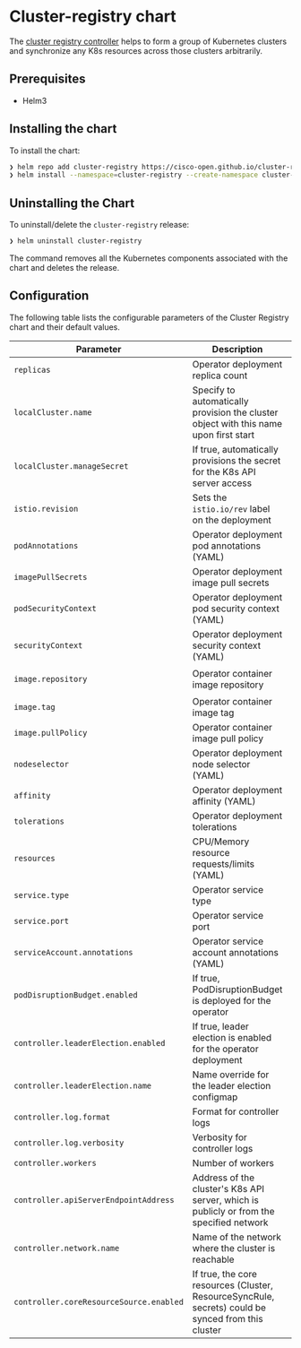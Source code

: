 # Cluster-registry chart

The [cluster registry controller](https://github.com/cisco-open/cluster-registry-controller) helps to form a group of Kubernetes clusters and synchronize
any K8s resources across those clusters arbitrarily.

## Prerequisites

- Helm3

## Installing the chart

To install the chart:

```bash
❯ helm repo add cluster-registry https://cisco-open.github.io/cluster-registry-controller
❯ helm install --namespace=cluster-registry --create-namespace cluster-registry cluster-registry/cluster-registry --set localCluster.name=primary
```

## Uninstalling the Chart

To uninstall/delete the `cluster-registry` release:

```bash
❯ helm uninstall cluster-registry
```

The command removes all the Kubernetes components associated with the chart and deletes the release.

## Configuration

The following table lists the configurable parameters of the Cluster Registry chart and their default values.

Parameter | Description | Default
--------- |--| -------
`replicas` | Operator deployment replica count | `1`
`localCluster.name` | Specify to automatically provision the cluster object with this name upon first start | `""`
`localCluster.manageSecret` | If true, automatically provisions the secret for the K8s API server access | `"true"`
`istio.revision` | Sets the `istio.io/rev` label on the deployment | `""`
`podAnnotations` | Operator deployment pod annotations (YAML) | `{}`
`imagePullSecrets` | Operator deployment image pull secrets | `[]`
`podSecurityContext` | Operator deployment pod security context (YAML) | runAsUser: `65534`, runAsGroup: `65534`
`securityContext` | Operator deployment security context (YAML) | allowPrivilegeEscalation: `false`
`image.repository` | Operator container image repository | `ghcr.io/cisco-open/cluster-registry-controller`
`image.tag` | Operator container image tag | `v0.2.11`
`image.pullPolicy` | Operator container image pull policy | `IfNotPresent`
`nodeselector` | Operator deployment node selector (YAML) | `{}`
`affinity` | Operator deployment affinity (YAML) | `{}`
`tolerations` | Operator deployment tolerations | `[]`
`resources` | CPU/Memory resource requests/limits (YAML) | Requests: Memory: `100Mi`, CPU: `100m`, Limits: Memory: `200Mi`, CPU: `300m`
`service.type` | Operator service type | `"ClusterIP"`
`service.port` | Operator service port | `8080`
`serviceAccount.annotations` | Operator service account annotations (YAML) | `{}`
`podDisruptionBudget.enabled` | If true, PodDisruptionBudget is deployed for the operator | `false`
`controller.leaderElection.enabled` | If true, leader election is enabled for the operator deployment | `true`
`controller.leaderElection.name` | Name override for the leader election configmap | `cluster-registry-leader-election`
`controller.log.format` | Format for controller logs | `"json"`
`controller.log.verbosity` | Verbosity for controller logs | `0`
`controller.workers` | Number of workers | `2`
`controller.apiServerEndpointAddress` | Address of the cluster's K8s API server, which is publicly or from the specified network | `""`
`controller.network.name` | Name of the network where the cluster is reachable | `"default"`
`controller.coreResourceSource.enabled` | If true, the core resources (Cluster, ResourceSyncRule, secrets) could be synced from this cluster | `true`
